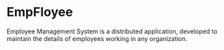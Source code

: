 # EmpFloyee
Employee Management System is a distributed application,  developed to maintain the details of employees working in any  organization.
